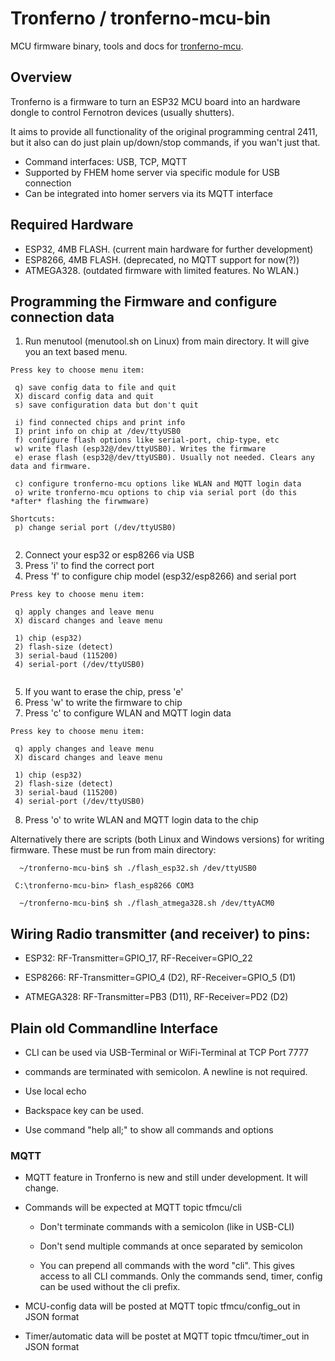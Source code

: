 # Tronferno / tronferno-mcu-bin

MCU firmware binary, tools and docs for [tronferno-mcu](https://github.com/zwiebert/tronferno-mcu).

## Overview

  Tronferno is a firmware to turn an ESP32 MCU board into an hardware dongle
  to control Fernotron devices (usually shutters).
   
  It aims to provide all functionality of the original programming central 2411, 
  but it also can do just plain up/down/stop commands, if you wan't just that.
  
  * Command interfaces: USB, TCP, MQTT
  * Supported by FHEM home server via specific module for USB connection
  * Can be integrated into homer servers via its MQTT interface

## Required Hardware

  * ESP32, 4MB FLASH. (current main hardware for further development)
  * ESP8266, 4MB FLASH. (deprecated, no MQTT support for now(?))
  * ATMEGA328. (outdated firmware with limited features. No WLAN.)

## Programming the Firmware and configure connection data

  1. Run menutool (menutool.sh on Linux) from main directory. 
  It will give you an text based menu.
  
  ```
  Press key to choose menu item:
  
   q) save config data to file and quit
   X) discard config data and quit
   s) save configuration data but don't quit
  
   i) find connected chips and print info
   I) print info on chip at /dev/ttyUSB0
   f) configure flash options like serial-port, chip-type, etc
   w) write flash (esp32@/dev/ttyUSB0). Writes the firmware
   e) erase flash (esp32@/dev/ttyUSB0). Usually not needed. Clears any data and firmware.
  
   c) configure tronferno-mcu options like WLAN and MQTT login data
   o) write tronferno-mcu options to chip via serial port (do this *after* flashing the firwmware)
  
  Shortcuts:
   p) change serial port (/dev/ttyUSB0)
   
  ```
  2. Connect your esp32 or esp8266 via USB
  3. Press 'i' to find the correct port
  4. Press 'f' to configure chip model (esp32/esp8266) and serial port
  ```
  Press key to choose menu item:
  
   q) apply changes and leave menu
   X) discard changes and leave menu
  
   1) chip (esp32)
   2) flash-size (detect)
   3) serial-baud (115200)
   4) serial-port (/dev/ttyUSB0)
   
  ```
  5. If you want to erase the chip, press 'e'
  6. Press 'w' to write the firmware to chip
  7. Press 'c' to configure WLAN and MQTT login data
  ```
  Press key to choose menu item:
  
   q) apply changes and leave menu
   X) discard changes and leave menu
  
   1) chip (esp32)
   2) flash-size (detect)
   3) serial-baud (115200)
   4) serial-port (/dev/ttyUSB0)
  
  ```
  8. Press 'o' to write WLAN and MQTT login data to the chip

Alternatively there are scripts (both Linux and Windows versions) for
writing firmware.  These must be run from main directory:
```
  ~/tronferno-mcu-bin$ sh ./flash_esp32.sh /dev/ttyUSB0
 ```
 ``` 
  C:\tronferno-mcu-bin> flash_esp8266 COM3
```
```  
  ~/tronferno-mcu-bin$ sh ./flash_atmega328.sh /dev/ttyACM0
```

## Wiring Radio transmitter (and receiver) to pins:

 * ESP32: RF-Transmitter=GPIO_17, RF-Receiver=GPIO_22

 * ESP8266: RF-Transmitter=GPIO_4 (D2), RF-Receiver=GPIO_5 (D1)

 * ATMEGA328:  RF-Transmitter=PB3 (D11), RF-Receiver=PD2 (D2)


## Plain old Commandline Interface
  * CLI can be used via USB-Terminal or WiFi-Terminal at TCP Port 7777

  * commands are terminated with semicolon. A newline is not required.

  * Use local echo
  
  * Backspace key can be used.

  * Use command  "help all;" to show all commands and options
  

### MQTT

* MQTT feature in Tronferno is new and still under development. It will  change.

* Commands will be expected at MQTT topic tfmcu/cli

    * Don't terminate commands with a semicolon (like in USB-CLI)

    * Don't send multiple commands at once separated by semicolon

    * You can prepend all commands with the word "cli". This gives access to all
    CLI commands. Only the commands send, timer, config can be used without the cli prefix.


* MCU-config data will be posted at MQTT topic tfmcu/config_out in JSON format

* Timer/automatic data will be postet at MQTT topic tfmcu/timer_out in JSON format
